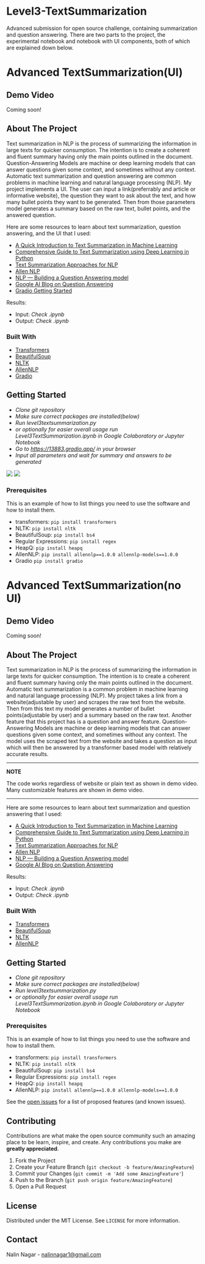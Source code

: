 # Level3-TextSummarization
Advanced submission for open source challenge, containing summarization and question answering. There are two parts to the project, the experimental notebook and notebook with UI components, both of which are explained down below.


<!-- UI -->

# Advanced TextSummarization(UI)

## Demo Video

Coming soon!

<!-- ABOUT THE PROJECT -->
## About The Project

Text summarization in NLP is the process of summarizing the information in large texts for quicker consumption. The intention is to create a coherent and fluent summary having only the main points outlined in the document. Question-Answering Models are machine or deep learning models that can answer questions given some context, and sometimes without any context. Automatic text summarization and question answering are common problems in machine learning and natural language processing (NLP). My project implements a UI. The user can input a link(preferrably and article or informative website), the question they want to ask about the text, and how many bullet points they want to be generated. Then from those parameters model generates a summary based on the raw text, bullet points, and the answered question.

Here are some resources to learn about text summarization, question answering, and the UI that I used:

* [A Quick Introduction to Text Summarization in Machine Learning](https://towardsdatascience.com/a-quick-introduction-to-text-summarization-in-machine-learning-3d27ccf18a9f)
* [Comprehensive Guide to Text Summarization using Deep Learning in Python](https://www.analyticsvidhya.com/blog/2019/06/comprehensive-guide-text-summarization-using-deep-learning-python/)
* [Text Summarization Approaches for NLP](https://www.machinelearningplus.com/nlp/text-summarization-approaches-nlp-example/)
* [Allen NLP](https://github.com/allenai/allennlp)
* [NLP — Building a Question Answering model](https://towardsdatascience.com/nlp-building-a-question-answering-model-ed0529a68c54)
* [Google AI Blog on Question Answering](https://ai.googleblog.com/2021/03/progress-and-challenges-in-long-form.html)
* [Gradio Getting Started](https://gradio.app/getting_started)
 

Results: 
* Input: *Check .ipynb*
* Output: *Check .ipynb*

### Built With

* [Transformers](https://huggingface.co)
* [BeautifulSoup](https://www.crummy.com/software/BeautifulSoup/bs4/doc/)
* [NLTK](https://www.nltk.org)
* [AllenNLP](https://allennlp.org/)
* [Gradio](https://gradio.app/)


<!-- GETTING STARTED -->
## Getting Started

* *Clone git repository*
* *Make sure correct packages are installed(below)*
* *Run level3textsummarization.py*
* *or optionally for easier overall usage run Level3TextSummarization.ipynb in Google Colaboratory or Jupyter Notebook*
* *Go to https://13883.gradio.app/ in your browser*
* *Input all parameters and wait for summary and answers to be generated*

![](https://user-images.githubusercontent.com/36611240/128744426-cf5558fa-0933-481a-9f35-12787e91dda6.png)
![](https://user-images.githubusercontent.com/36611240/128744499-c5a22ff6-3c84-4e84-babf-c1de140574ba.png)



### Prerequisites

This is an example of how to list things you need to use the software and how to install them.
* transformers:
  ```pip install transformers```
* NLTK:
  ```pip install nltk```
* BeautifulSoup:
  ```pip install bs4```
* Regular Expressions:
  ```pip install regex```
* HeapQ:
  ```pip install heapq```
* AllenNLP:
  ```pip install allennlp==1.0.0 allennlp-models==1.0.0```
* Gradio
 ```pip install gradio```


<!-- no UI -->

# Advanced TextSummarization(no UI)

## Demo Video

Coming soon!

<!-- ABOUT THE PROJECT -->
## About The Project

Text summarization in NLP is the process of summarizing the information in large texts for quicker consumption. The intention is to create a coherent and fluent summary having only the main points outlined in the document. Automatic text summarization is a common problem in machine learning and natural language processing (NLP). My project takes a link from a website(adjustable by user) and scrapes the raw text from the website. Then from this text my model generates a number of bullet points(adjustable by user) and a summary based on the raw text. Another feature that this project has is a question and answer feature. Question-Answering Models are machine or deep learning models that can answer questions given some context, and sometimes without any context. The model uses the scraped text from the website and takes a question as input which will then be answered by a transformer based model with relatively accurate results.

---
**NOTE**

The code works regardless of website or plain text as shown in demo video. Many customizable features are shown in demo video.

---


Here are some resources to learn about text summarization and question answering that I used:

* [A Quick Introduction to Text Summarization in Machine Learning](https://towardsdatascience.com/a-quick-introduction-to-text-summarization-in-machine-learning-3d27ccf18a9f)
* [Comprehensive Guide to Text Summarization using Deep Learning in Python](https://www.analyticsvidhya.com/blog/2019/06/comprehensive-guide-text-summarization-using-deep-learning-python/)
* [Text Summarization Approaches for NLP](https://www.machinelearningplus.com/nlp/text-summarization-approaches-nlp-example/)
* [Allen NLP](https://github.com/allenai/allennlp)
* [NLP — Building a Question Answering model](https://towardsdatascience.com/nlp-building-a-question-answering-model-ed0529a68c54)
* [Google AI Blog on Question Answering](https://ai.googleblog.com/2021/03/progress-and-challenges-in-long-form.html)
 

Results: 
* Input: *Check .ipynb*
* Output: *Check .ipynb*

### Built With

* [Transformers](https://huggingface.co)
* [BeautifulSoup](https://www.crummy.com/software/BeautifulSoup/bs4/doc/)
* [NLTK](https://www.nltk.org)
* [AllenNLP](https://allennlp.org/)


<!-- GETTING STARTED -->
## Getting Started

* *Clone git repository*
* *Make sure correct packages are installed(below)*
* *Run level3textsummarization.py*
* *or optionally for easier overall usage run Level3TextSummarization.ipynb in Google Colaboratory or Jupyter Notebook*

### Prerequisites

This is an example of how to list things you need to use the software and how to install them.
* transformers:
  ```pip install transformers```
* NLTK:
  ```pip install nltk```
* BeautifulSoup:
  ```pip install bs4```
* Regular Expressions:
  ```pip install regex```
* HeapQ:
  ```pip install heapq```
* AllenNLP:
  ```pip install allennlp==1.0.0 allennlp-models==1.0.0```


See the [open issues](https://github.com/NNDEV1/Level3-TextSummarization/issues) for a list of proposed features (and known issues).



<!-- CONTRIBUTING -->
## Contributing

Contributions are what make the open source community such an amazing place to be learn, inspire, and create. Any contributions you make are **greatly appreciated**.

1. Fork the Project
2. Create your Feature Branch (`git checkout -b feature/AmazingFeature`)
3. Commit your Changes (`git commit -m 'Add some AmazingFeature'`)
4. Push to the Branch (`git push origin feature/AmazingFeature`)
5. Open a Pull Request



<!-- LICENSE -->
## License

Distributed under the MIT License. See `LICENSE` for more information.



<!-- CONTACT -->
## Contact

Nalin Nagar - nalinnagar1@gmail.com




